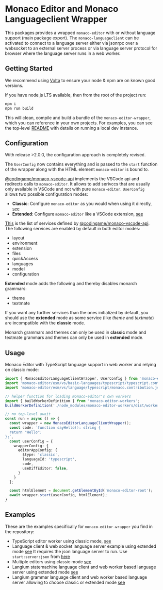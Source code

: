 # Monaco Editor and Monaco Languageclient Wrapper

This packages provides a wrapped `monaco-editor` with or without language support (main package export). The `monaco-languageclient` can be activated to connect to a language server either via jsonrpc over a websocket to an external server process or via language server protocol for browser where the language server runs in a web worker.

## Getting Started

We recommend using [Volta](https://volta.sh/) to ensure your node & npm are on known good versions.

If you have node.js LTS available, then from the root of the project run:

```bash
npm i
npm run build
```

This will clean, compile and build a bundle of the `monaco-editor-wrapper`, which you can reference in your own projects. For examples, you can see the top-level [README](../../README.md#getting-started) with details on running a local dev instance.

## Configuration

With release >2.0.0, the configuration approach is completely revised.

The `UserConfig` now contains everything and is passed to the `start` function of the wrapper along with the HTML element `monaco-editor` is bound to.

[@codingame/monaco-vscode-api](https://github.com/CodinGame/monaco-vscode-api) implements the VSCode api and redirects calls to `monaco-editor`. It allows to add serivccs that are usually only available in VSCode and not with pure `monaco-editor`.
 `UserConfig` allows two possible configuration modes:

- **Classic**: Configure `monaco-editor` as you would when using it directly, [see](./src/editorAppClassic.ts)
- **Extended**: Configure `monaco-editor` like a VSCode extension, [see](./src/editorAppExtended.ts)

[This](https://github.com/CodinGame/monaco-vscode-api#monaco-standalone-services) is the list of services defined by [@codingame/monaco-vscode-api](https://github.com/CodinGame/monaco-vscode-api).
The following services are enabled by default in both editor modes:

- layout
- environment
- extension
- files
- quickAccess
- languages
- model
- configuration

**Extended** mode adds the following and thereby disables monarch grammars:

- theme
- textmate

If you want any further services than the ones initialized by default, you should use the **extended** mode as some service (like *theme* and *textmate*) are incompatible with the **classic** mode.

Monarch grammars and themes can only be used in **classic** mode and textmate grammars and themes can only be used in **extended** mode.

## Usage

Monaco Editor with TypeScript language support in web worker and relying on classic mode:

```ts
import { MonacoEditorLanguageClientWrapper, UserConfig } from 'monaco-editor-wrapper';
import 'monaco-editor/esm/vs/basic-languages/typescript/typescript.contribution.js';
import 'monaco-editor/esm/vs/language/typescript/monaco.contribution.js';

// helper function for loading monaco-editor's own workers
import { buildWorkerDefinition } from 'monaco-editor-workers';
buildWorkerDefinition('./node_modules/monaco-editor-workers/dist/workers', import.meta.url, false);

// no top-level await
const run = async () => {
  const wrapper = new MonacoEditorLanguageClientWrapper();
  const code: `function sayHello(): string {
  return "Hello";
};`,
  const userConfig = {
    wrapperConfig: {
      editorAppConfig: {
        $type: 'classic',
        languageId: 'typescript',
        code,
        useDiffEditor: false,
      }
    }
  };

  const htmlElement = document.getElementById('monaco-editor-root');
  await wrapper.start(userConfig, htmlElement);
}
```

## Examples

These are the examples specifically for `monaco-editor-wrapper` you find in the repository:

- TypeScript editor worker using classic mode, [see](../examples/wrapper_ts.html)
- Language client & web socket language server example using extended mode [see](../examples/wrapper_ws.html) It requires the json language server to run. Use `start:server:json` from [here](../examples/package.json)
- Multiple editors using classic mode [see](../examples/wrapper_adv.html)
- Langium statemachine language client and web worker based language server using extended mode [see](../examples/wrapper_statemachine.html)
- Langium grammar language client and web worker based language server allowing to choose classic or extended mode [see](../examples/wrapper_langium.html)
